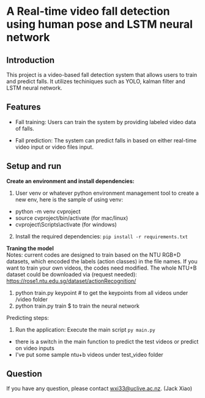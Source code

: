 # A Real-time video fall detection using human pose and LSTM neural network

## Introduction
This project is a video-based fall detection system that allows users to train and predict falls. It utilizes techiniques such as YOLO, kalman filter and LSTM neural network.

## Features
- Fall training: Users can train the system by providing labeled video data of falls.

- Fall prediction: The system can predict falls in based on either real-time video input or video files input.

## Setup and run
**Create an environment and install dependencies:**
1. User venv or whatever python environment management tool to create a new env, here is the sample of using venv:
- python -m venv cvproject
- source cvproject/bin/activate (for mac/linux)
- cvproject\Scripts\activate (for windows)
2. Install the required dependencies: `pip install -r requirements.txt`

**Traning the model**  
Notes: current codes are designed to train based on the NTU RGB+D datasets, which encoded the labels (action classes) in the file names. If you want to train your own videos, the codes need modified.
The whole NTU+B dataset could be downloaded via (request needed):
https://rose1.ntu.edu.sg/dataset/actionRecognition/

1. python train.py keypoint # to get the keypoints from all videos under /video folder
2. python train.py train $ to train the neural network


Predicting steps:  
1. Run the application: Execute the main script `py main.py` 
- there is a switch in the main function to predict the test videos or predict on video inputs
- I've put some sample ntu+b videos under test_video folder


## Question 
If you have any question, please contact wxi33@uclive.ac.nz. (Jack Xiao)
